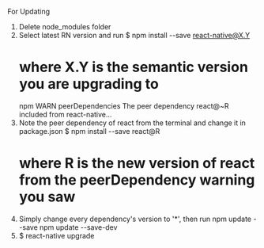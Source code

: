 For Updating

1. Delete node_modules folder
2. Select latest RN version and run
    $ npm install --save react-native@X.Y
    # where X.Y is the semantic version you are upgrading to
    npm WARN peerDependencies The peer dependency react@~R included from react-native...
3. Note the peer dependency of react from the terminal and change it in package.json
    $ npm install --save react@R
    # where R is the new version of react from the peerDependency warning you saw
4. Simply change every dependency's version to '*', then run
        npm update --save
        npm update --save-dev
5. $ react-native upgrade
